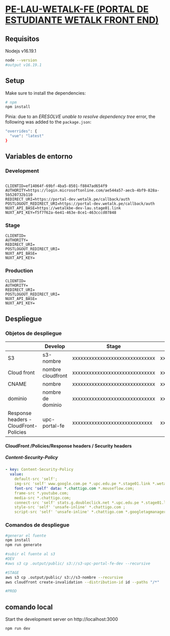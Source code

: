 # <u>PE-LAU-WETALK-FE (PORTAL DE ESTUDIANTE WETALK FRONT END)</u>

## Requisitos

Nodejs v16.19.1

```bash
node --version
#output v16.19.1
```

## Setup

Make sure to install the dependencies:

```bash
# npm
npm install
```

Pinia: due to an *ERESOLVE unable to resolve dependency tree* error, the following was added to the `package.json`:
```bash
"overrides": {
  "vue": "latest"
}
```

## Variables de entorno

### Development

```properties

CLIENTID=ef14064f-69bf-4ba5-8501-f8847ad654f9
AUTHORITY=https://login.microsoftonline.com/ae544a57-aecb-4bf9-828a-5b520732b110
REDIRECT_URI=https://portal-dev.wetalk.pe/callback/auth
POSTLOGOUT_REDIRECT_URI=https://portal-dev.wetalk.pe/callback/auth
NUXT_API_BASE=https://wetalkbe-dev-lau.stage01.link
NUXT_API_KEY=f5f7f62a-6e41-463e-8ce1-463cccd07848
```

### Stage

```properties
CLIENTID=
AUTHORITY=
REDIRECT_URI=
POSTLOGOUT_REDIRECT_URI=
NUXT_API_BASE=
NUXT_API_KEY=
```

### Production

```properties
CLIENTID=
AUTHORITY=
REDIRECT_URI=
POSTLOGOUT_REDIRECT_URI=
NUXT_API_BASE=
NUXT_API_KEY=
```

 

## Despliegue

### Objetos de despliegue 

|                                        | Develop                 | Stage                          | Production                    |
| -------------------------------------- | ----------------------- | ------------------------------ | ----------------------------- |
| S3                                     | s3-nombre               | xxxxxxxxxxxxxxxxxxxxxxxxxxxxxx | xxxxxxxxxxxxxxxxxxxx          |
| Cloud front                            | nombre cloudfront       | xxxxxxxxxxxxxxxxxxxxxxxxxxxxxx | xxxxxxxxxxxxxxx               |
| CNAME                                  | nombre                  | xxxxxxxxxxxxxxxxxxxxxxxxxxxxxx | xxxxxxxxxxxxxxxxxxxx          |
| dominio                                | nombre de dominio       | xxxxxxxxxxxxxxxxxxxxxxxxxxxxxx | xxxxxxxxxxxxxxxxxxxx          |
| Response headers - CloudFront-Policies | upc-portal-fe           | xxxxxxxxxxxxxxxxxxxxxxxxxxxxx  | xxxxxxxxxxxxxxxxxxxx          |

#### CloudFront /Policies/Response headers / Security headers 

##### Content-Security-Policy 

```yaml
- key: Content-Security-Policy
  value: 
    default-src 'self';
    img-src 'self' www.google.com.pe *.upc.edu.pe *.stage01.link *.wetalk.pe res.cloudinary.com *.chattigo.com;
    font-src 'self' data: *.chattigo.com *.mouseflow.com;
    frame-src *.youtube.com;
    media-src *.chattigo.com;
    connect-src 'self' stats.g.doubleclick.net *.upc.edu.pe *.stage01.link *.wetalk.pe *.chattigo.com wss://channels.chattigo.com *.googletagmanager.com *.mouseflow.com *.google-analytics.com analytics.google.com *.sentry.io *.ingest.sentry.io;
    style-src 'self' 'unsafe-inline' *.chattigo.com ;
    script-src 'self' 'unsafe-inline' *.chattigo.com *.googletagmanager.com *.mouseflow.com *.google-analytics.com  www.youtube.com;
```



### Comandos de despliegue 

```bash
#generar el fuente
npm install
npm run generate

#subir el fuente al s3
#DEV
#aws s3 cp .output/public/ s3://s3-upc-portal-fe-dev --recursive

#STAGE
aws s3 cp .output/public/ s3://s3-nombre --recursive
aws cloudfront create-invalidation --distribution-id id --paths "/*"

#PROD


```



## comando local

Start the development server on http://localhost:3000

```bash
npm run dev
```

